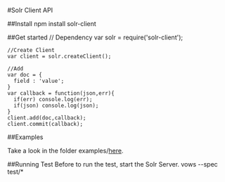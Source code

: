 #Solr Client API

##Install
    npm install solr-client
    
##Get started
    // Dependency
    var solr = require('solr-client');
    
    //Create Client
    var client = solr.createClient();
    
    //Add
    var doc = {
      field : 'value';
    }
    var callback = function(json,err){
      if(err) console.log(err);
      if(json) console.log(json);
    }
    client.add(doc,callback);
    client.commit(callback);

##Examples

Take a look in the folder examples/[here](https://github.com/lbdremy/solr-node-client/tree/master/examples).

##Running Test
Before to run the test, start the Solr Server.
    vows --spec test/*

 

